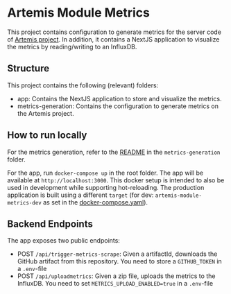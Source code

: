 # Artemis Module Metrics

This project contains configuration to generate metrics for the server code of [Artemis project](https://github.com/ls1intum/Artemis). In addition, it contains a NextJS application to visualize the metrics by reading/writing to an InfluxDB.

## Structure

This project contains the following (relevant) folders:

- app: Contains the NextJS application to store and visualize the metrics.
- metrics-generation: Contains the configuration to generate metrics on the Artemis project.

## How to run locally

For the metrics generation, refer to the [README](metrics-generation/README.md) in the `metrics-generation` folder.

For the app, run `docker-compose up` in the root folder. The app will be available at `http://localhost:3000`. This docker setup is intended to also be used in development while supporting hot-reloading. The production application is built using a different `target` (for dev: `artemis-module-metrics-dev` as set in the [docker-compose.yaml](docker-compose.yaml)).

## Backend Endpoints

The app exposes two public endpoints:
- POST `/api/trigger-metrics-scrape`: Given a artifactId, downloads the GitHub artifact from this repository. You need to store a `GITHUB_TOKEN` in a `.env`-file
- POST `/api/uploadmetrics`: Given a zip file, uploads the metrics to the InfluxDB. You need to set `METRICS_UPLOAD_ENABLED=true` in a `.env`-file

